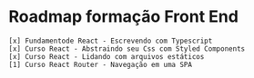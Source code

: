 # Roadmap formação Front End
    [x] Fundamentode React - Escrevendo com Typescript
    [x] Curso React - Abstraindo seu Css com Styled Components
    [x] Curso React - Lidando com arquivos estáticos
    [1] Curso React Router - Navegação em uma SPA 